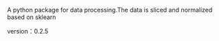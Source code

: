 A python package for data processing.The data is sliced and normalized based on sklearn

version：0.2.5